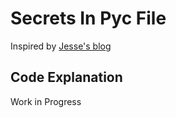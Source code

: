 # Secrets In Pyc File

Inspired by [Jesse's blog](https://blog.jse.li/)

## Code Explanation 

Work in Progress
